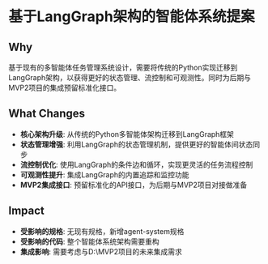 # 基于LangGraph架构的智能体系统提案

## Why
基于现有的多智能体任务管理系统设计，需要将传统的Python实现迁移到LangGraph架构，以获得更好的状态管理、流控制和可观测性。同时为后期与MVP2项目的集成预留标准化接口。

## What Changes
- **核心架构升级**: 从传统的Python多智能体架构迁移到LangGraph框架
- **状态管理增强**: 利用LangGraph的状态管理机制，提供更好的智能体间状态同步
- **流控制优化**: 使用LangGraph的条件边和循环，实现更灵活的任务流程控制
- **可观测性提升**: 集成LangGraph的内置追踪和监控功能
- **MVP2集成接口**: 预留标准化的API接口，为后期与MVP2项目对接做准备

## Impact
- **受影响的规格**: 无现有规格，新增agent-system规格
- **受影响的代码**: 整个智能体系统架构需要重构
- **集成影响**: 需要考虑与D:\MVP2项目的未来集成需求